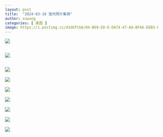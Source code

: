 ```yaml
---
layout: post
title:  "2024-03-10 室内照片集锦"
author: xuwang
categories: [ 美图 ]
image: https://i.postimg.cc/43dGTtb6/04-B69-E8-E-DA74-47-AA-BFA6-EEB3-EF1-F3798.jpg
---
```


![](https://i.postimg.cc/4xwGMwt4/36-D725-F6-FDAF-49-DE-8608-5-EB03-E858-BA7.jpg)<br/><br/>

![](https://i.postimg.cc/CKPFZJLr/2-CEB0726-BFB1-4-BF6-B0-AF-79535-B92924-A.jpg)<br/><br/>

![](https://i.postimg.cc/SxGQ4m0h/378-BAF5-F-F2-C6-4-E1-D-A500-C1-ECBD6732-A8.jpg)<br/><br/>
![](https://i.postimg.cc/mgTR8KP6/4-D5-E7-A3-D-967-D-4-A04-84-E1-8-C2-FFB747-BB9.jpg)<br/><br/>
![](https://i.postimg.cc/vB4G594Y/5096-B954-508-E-453-B-8729-FB933-D106-AE0.jpg)<br/><br/>
![](https://i.postimg.cc/vBCbhBnW/94375-B83-3-FD9-4779-8-C15-CBF4737-D5-BB1.jpg)<br/><br/>
![](https://i.postimg.cc/65JBG8tK/9-FA5-F09-E-E83-A-41-AE-8-C2-C-63-F86-F14-F276.jpg)<br/><br/>
![](https://i.postimg.cc/GphLh6rs/B0734-C96-2-BBE-4081-8209-2314-D3-DA77-F5.jpg)<br/><br/>
![](https://i.postimg.cc/wMJHGp5n/CB85-BF9-C-0-A61-44-AA-8-AEF-D7-FB47-BEEC4-D.jpg)<br/><br/>

